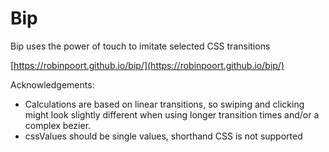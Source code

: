 # Bip
Bip uses the power of touch to imitate selected CSS transitions

[https://robinpoort.github.io/bip/](https://robinpoort.github.io/bip/)

Acknowledgements:
- Calculations are based on linear transitions, so swiping and clicking might look slightly different when using longer transition times and/or a complex bezier.
- cssValues should be single values, shorthand CSS is not supported